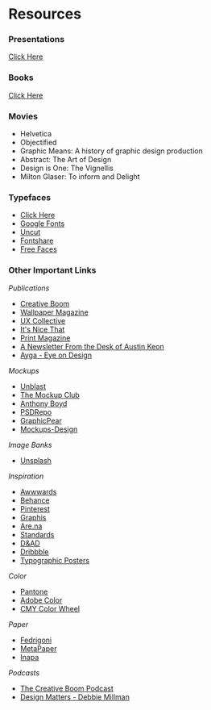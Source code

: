 # Resources

### Presentations
[Click Here](https://github.com/lehugosan/COMM/tree/main/Presentations)

### Books
[Click Here](https://github.com/lehugosan/COMM/tree/main/Books)

### Movies
- Helvetica
- Objectified
- Graphic Means: A history of graphic design production
- Abstract: The Art of Design
- Design is One: The Vignellis
- Milton Glaser: To inform and Delight

### Typefaces
- [Click Here](https://github.com/lehugosan/COMM/tree/main/Typefaces)
- [Google Fonts](https://fonts.google.com/)
- [Uncut](https://uncut.wtf/)
- [Fontshare](https://www.fontshare.com/)
- [Free Faces](https://www.freefaces.gallery)

### Other Important Links
*Publications*
- [Creative Boom](https://www.creativeboom.com/)
- [Wallpaper Magazine](https://www.wallpaper.com/)
- [UX Collective](https://uxdesign.cc/)
- [It's Nice That](https://www.itsnicethat.com/)
- [Print Magazine](https://www.printmag.com/)
- [A Newsletter From the Desk of Austin Keon](https://austinkleon.substack.com/)
- [Ayga - Eye on Design](https://eyeondesign.aiga.org/)

*Mockups*
- [Unblast](https://unblast.com/mockups/)
- [The Mockup Club](https://themockup.club/)
- [Anthony Boyd](https://www.anthonyboyd.graphics/)
- [PSDRepo](https://psdrepo.com/)
- [GraphicPear](https://www.graphicpear.com/)
- [Mockups-Design](https://mockups-design.com/)

*Image Banks*
- [Unsplash](https://unsplash.com/)

*Inspiration*
- [Awwwards](https://www.awwwards.com/)
- [Behance](https://www.behance.net/)
- [Pinterest](https://pt.pinterest.com/)
- [Graphis](https://graphis.com/)
- [Are.na](https://www.are.na/)
- [Standards](https://standards.site/)
- [D&AD](https://www.dandad.org/)
- [Dribbble](https://dribbble.com/)
- [Typographic Posters](https://www.typographicposters.com/)

*Color*
- [Pantone](https://www.pantone.com/)
- [Adobe Color](https://color.adobe.com/)
- [CMY Color Wheel](https://play.google.com/store/apps/details?id=com.cmycolorwheel.cmy&hl=en)

*Paper*
- [Fedrigoni](https://specialpapers.fedrigoni.com/prt/)
- [MetaPaper](https://www.metapaper.io/en/)
- [Inapa](https://inapaportugal.pt/)

*Podcasts*
- [The Creative Boom Podcast](https://www.creativeboom.com/podcast/)
- [Design Matters - Debbie Millman](https://www.designmattersmedia.com/)
